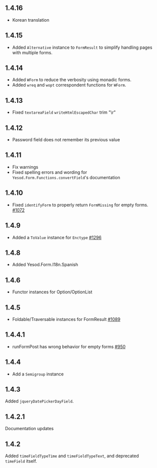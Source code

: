 ## 1.4.16

* Korean translation

## 1.4.15

* Added `Alternative` instance to `FormResult` to simplify handling pages with multiple forms.

## 1.4.14

* Added `WForm` to reduce the verbosity using monadic forms.
* Added `wreq` and `wopt` correspondent functions for `WForm`.

## 1.4.13

* Fixed `textareaField` `writeHtmlEscapedChar` trim "\r"

## 1.4.12

* Password field does not remember its previous value

## 1.4.11

* Fix warnings
* Fixed spelling errors and wording for `Yesod.Form.Functions.convertField`'s
  documentation

## 1.4.10

* Fixed `identifyForm` to properly return `FormMissing` for empty forms. [#1072](https://github.com/yesodweb/yesod/issues/1072)

## 1.4.9

* Added a `ToValue` instance for `Enctype` [#1296](https://github.com/yesodweb/yesod/pull/1296)

## 1.4.8

* Added Yesod.Form.I18n.Spanish

## 1.4.6

* Functor instances for Option/OptionList

## 1.4.5

* Foldable/Traversable instances for FormResult [#1089](https://github.com/yesodweb/yesod/pull/1089)

## 1.4.4.1

* runFormPost has wrong behavior for empty forms [#950](https://github.com/yesodweb/yesod/issues/950)

## 1.4.4

* Add a `Semigroup` instance

## 1.4.3

Added `jqueryDatePickerDayField`.

## 1.4.2.1

Documentation updates

## 1.4.2

Added `timeFieldTypeTime` and `timeFieldTypeText`, and deprecated `timeField`
itself.
